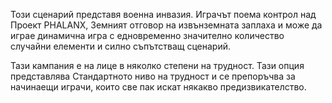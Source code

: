 Този сценарий представя военна инвазия. Играчът поема контрол над Проект
PHALANX, Земният отговор на извънземната заплаха и може да играе
динамична игра с едновременно значително количество случайни елементи и
силно съпътстващ сценарий.

Тази кампания е на лице в няколко степени на трудност. Тази опция
представлява Стандартното ниво на трудност и се препоръчва за начинаещи
играчи, които све пак искат някакво предизвикателство.